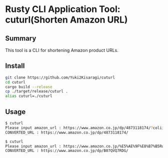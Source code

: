 # Rusty CLI Application Tool: cuturl(Shorten Amazon URL)

## Summary

This tool is a CLI for shortening Amazon product URLs.

## Install

```sh
git clone https://github.com/Yuki2Kisaragi/cuturl
cd cuturl
cargo build --release
cp ./target/release/cuturl .
alias cuturl=./cuturl
```

## Usage

```sh
$ cuturl
Please input amazon_url : https://www.amazon.co.jp/dp/4873118174/?coliid=I1IVE2TUH5XLB6&colid=112OTYINW3M1V&psc=1&ref_=lv_ov_lig_dp_it
CONVERTED_URL : https://www.amazon.co.jp/dp/4873118174/
```

```sh
$ cuturl
Please input amazon_url : https://www.amazon.co.jp/%E5%AE%9F%E8%B7%B5Rust%E5%85%A5%E9%96%80-%E8%A8%80%E8%AA%9E%E4%BB%95%E6%A7%98%E3%81%8B%E3%82%89%E9%96%8B%E7%99%BA%E6%89%8B%E6%B3%95%E3%81%BE%E3%81%A7-%CE%BAeen-ebook/dp/B07QVQ7RDG/ref=sr_1_2?__mk_ja_JP=%E3%82%AB%E3%82%BF%E3%82%AB%E3%83%8A&crid=8SLSXOXMGC20&keywords=Rust+%E5%AE%9F%E8%B7%B5%E5%85%A5%E9%96%80&qid=1662271136&sprefix=rust+20+e5+ae+9f+e8+b7+b5+e5+85+a5+e9+96+80%2Caps%2C203&sr=8-2
CONVERTED_URL : https://www.amazon.co.jp/dp/B07QVQ7RDG/
```
